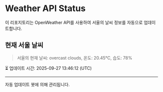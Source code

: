 
# Weather API Status

이 리포지토리는 OpenWeather API를 사용하여 서울의 날씨 정보를 자동으로 업데이트합니다.

## 현재 서울 날씨
> 서울의 현재 날씨: overcast clouds, 온도: 20.45°C, 습도: 78%

⏳ 업데이트 시간: 2025-09-27 13:46:12 (UTC)

---
자동 업데이트 봇에 의해 관리됩니다.
